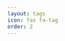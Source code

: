 ```yaml
---
layout: tags
icon: fas fa-tag
order: 2
---
```




<script data-name="BMC-Widget" data-cfasync="false" src="https://cdnjs.buymeacoffee.com/1.0.0/widget.prod.min.js" data-id="ankitkanojiya" data-description="Support me on Buy me a coffee!" data-message="" data-color="#BD5FFF" data-position="Right" data-x_margin="18" data-y_margin="18"></script>